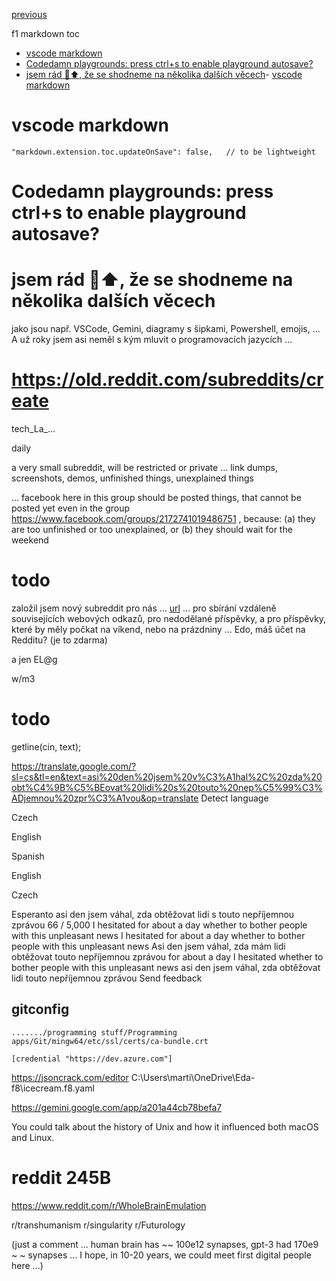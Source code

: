 

[previous](24-3-tech_La_Bo.f8.md)

f1 markdown  toc

- [vscode markdown](#vscode-markdown)
- [Codedamn playgrounds: press ctrl+s to enable playground autosave?](#codedamn-playgrounds-press-ctrls-to-enable-playground-autosave)
- [jsem rád  💛⬆️, že se shodneme na několika dalších věcech](#jsem-rád--️-že-se-shodneme-na-několika-dalších-věcech)- [vscode markdown](#vscode-markdown)

# vscode markdown
    "markdown.extension.toc.updateOnSave": false,   // to be lightweight



# Codedamn playgrounds: press ctrl+s to enable playground autosave?




# jsem rád  💛⬆️, že se shodneme na několika dalších věcech
 jako jsou např. VSCode, Gemini, diagramy s šipkami, Powershell, emojis, ...
A už roky jsem asi neměl s kým mluvit o programovacích jazycích ...















# https://old.reddit.com/subreddits/create

tech_La_...

daily

a very small subreddit, will be restricted or private ... link dumps, screenshots, demos, unfinished things, unexplained things

... 
facebook
here in this group should be posted things,
that cannot be posted yet even in the group
https://www.facebook.com/groups/2172741019486751 ,
because:
(a) they are too unfinished or too unexplained,
or (b) they should wait for the weekend



# todo 



založil jsem nový subreddit pro nás ... 
[url](https://www.reddit.com/r/tech_La_Bo_daily/)
... pro sbírání vzdáleně souvisejících webových odkazů, pro nedodělané příspěvky, a pro příspěvky, které by měly počkat na víkend, nebo na prázdniny
... Edo, máš účet na Redditu? (je to zdarma)


a jen EL@g

w/m3




# todo


   getline(cin, text);










https://translate.google.com/?sl=cs&tl=en&text=asi%20den%20jsem%20v%C3%A1hal%2C%20zda%20obt%C4%9B%C5%BEovat%20lidi%20s%20touto%20nep%C5%99%C3%ADjemnou%20zpr%C3%A1vou&op=translate
Detect language

Czech

English

Spanish

English

Czech

Esperanto
asi den jsem váhal, zda obtěžovat lidi s touto nepříjemnou zprávou
66 / 5,000
I hesitated for about a day whether to bother people with this unpleasant news
I hesitated for about a day whether to bother people with this unpleasant news
Asi den jsem váhal, zda mám lidi obtěžovat touto nepříjemnou zprávou
for about a day I hesitated whether to bother people with this unpleasant news
asi den jsem váhal, zda obtěžovat lidi touto nepříjemnou zprávou
Send feedback









## gitconfig
	......./programming stuff/Programming apps/Git/mingw64/etc/ssl/certs/ca-bundle.crt

	[credential "https://dev.azure.com"]



https://jsoncrack.com/editor
C:\Users\marti\OneDrive\Eda-f8\icecream.f8.yaml





https://gemini.google.com/app/a201a44cb78befa7

You could talk about the history of Unix and how it influenced both macOS and Linux.



# reddit 245B

https://www.reddit.com/r/WholeBrainEmulation

r/transhumanism r/singularity r/Futurology

(just a comment ... human brain has ~~ 100e12 synapses, gpt-3 had 170e9 ~ ~ synapses ... I hope, in 10-20 years, we could meet first digital people here ...)


